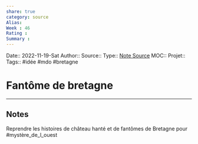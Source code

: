 ```yaml
---
share: true 
category: source
Alias:
Week : 46
Rating :
Summary : 
---
```

Date:: 2022-11-19-Sat
Author::
Source:: 
Type:: [Note Source](Note%20Source)
MOC::
Projet:: 
Tags:: #idée #mdo #bretagne 

# Fantôme de bretagne


***

## Notes

Reprendre les histoires de château hanté et de fantômes de Bretagne pour #mystère_de_l_ouest 